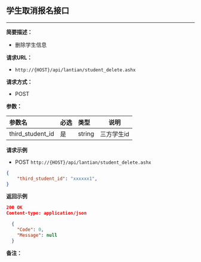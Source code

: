 ## 学生取消报名接口
--------------------
**简要描述：** 

- 删除学生信息

**请求URL：** 
- `http://{HOST}/api/lantian/student_delete.ashx`
  
**请求方式：**
- POST

**参数：** 

|参数名|必选|类型|说明|
|:----    |:---|:----- |-----   |
|third_student_id    |是  |string |三方学生id   |

**请求示例**

- POST `http://{HOST}/api/lantian/student_delete.ashx`
``` json
{
    "third_student_id": "xxxxxx1",
}
```

**返回示例**

``` json
200 OK
Content-type: application/json

  {
    "Code": 0,
    "Message": null
  }
```

**备注：** 